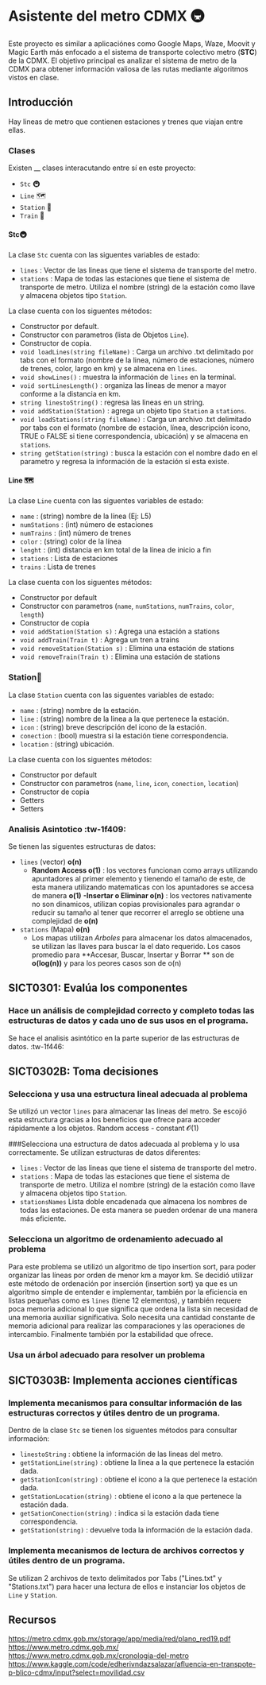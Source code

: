 # Asistente del metro CDMX 🚇
Este proyecto es similar a aplicaciónes como Google Maps, Waze, Moovit y Magic Earth más enfocado a el sistema de transporte colectivo metro (**STC**) de la CDMX.
El objetivo principal es analizar el sistema de metro de la CDMX para obtener información valiosa de las rutas mediante algoritmos vistos en clase.
## Introducción
Hay lineas de metro que contienen estaciones y trenes que viajan entre ellas.

### Clases
Existen __ clases interacutando entre sí en este proyecto:
- `Stc`  🚇
- `Line`  🗺
- `Station`  🚉
- `Train`  🚄

#### Stc🚇
La clase `Stc` cuenta con las siguentes variables de estado:
- `lines` : Vector de las lineas que tiene el sistema de transporte del metro.
- `stations` : Mapa de todas las estaciones que tiene el sistema de transporte de metro. Utiliza el nombre (string) de la estación como llave y almacena objetos tipo `Station`.

La clase cuenta con los siguentes métodos:
- Constructor por default.
- Constructor con parametros (lista de Objetos `Line`).
- Constructor de copia.
- `void loadLines(string fileName)` : Carga un archivo .txt delimitado por tabs con el formato (nombre de la linea, número de estaciones, número de trenes, color, largo en km) y se almacena en `lines`.
- `void showLines()` : muestra la información de `lines` en la terminal.
- `void sortLinesLength()` : organiza las líneas de menor a mayor conforme a la distancia en km.
- `string linestoString()` : regresa las lineas en un string.
- `void addStation(Station)` : agrega un objeto tipo `Station` a `stations`.
- `void loadStations(string fileName)` : Carga un archivo .txt delimitado por tabs con el formato (nombre de estación, línea, descripción icono, TRUE o FALSE si tiene correspondencia, ubicación) y se almacena en `stations`.
- `string getStation(string)` : busca la estación con el nombre dado en el parametro y regresa la información de la estación si esta existe.

#### Line 🗺
La clase `Line` cuenta con las siguentes variables de estado:
- `name` : (string) nombre de la línea (Ej: L5)
- `numStations` : (int) número de estaciones
- `numTrains` : (int) número de trenes
- `color` : (string) color de la línea
- `lenght` : (int) distancia en km total de la línea de inicio a fin
- `stations` : Lista de estaciones
- `trains` : Lista de trenes

La clase cuenta con los siguentes métodos:
- Constructor por default
- Constructor con parametros (`name`, `numStations`, `numTrains`, `color`, `length`)
- Constructor de copia
- `void addStation(Station s)` : Agrega una estación a stations
- `void addTrain(Train t)` : Agrega un tren a trains
- `void removeStation(Station s)` : Elimina una estación de stations
- `void removeTrain(Train t)` : Elimina una estación de stations

### Station🚉
La clase `Station` cuenta con las siguentes variables de estado:
- `name` : (string) nombre de la estación.
- `line` : (string) nombre de la linea a la que pertenece la estación.
- `icon` : (string) breve descripción del icono de la estación.
- `conection` : (bool) muestra si la estación tiene correspondencia.
- `location` : (string) ubicación.

La clase cuenta con los siguentes métodos:
- Constructor por default
- Constructor con parametros (`name`, `line`, `icon`, `conection`, `location`)
- Constructor de copia
- Getters
- Setters

### Analisis Asintotico :tw-1f409: 
Se tienen las siguentes estructuras de datos:
- `lines` (vector) **o(n)**
	- **Random Access o(1)** : los vectores funcionan como arrays utilizando apuntadores al primer elemento y tienendo el tamaño de este, de esta manera utilizando matematicas con los apuntadores se accesa de manera **o(1)**
	**-Insertar o Eliminar o(n)** : los vectores nativamente no son dinamicos, utilizan copias provisionales para agrandar o reducir su tamaño al tener que recorrer el arreglo se obtiene una complejidad de **o(n)**
- `stations` (Mapa) **o(n)**
	- Los mapas utilizan *Arboles* para almacenar los datos almacenados, se utilizan las llaves para buscar la el dato requerido. Los casos promedio para **Accesar, Buscar, Insertar y Borrar ** son de **o(log(n))** y para los peores casos son de o(n)

## SICT0301: Evalúa los componentes
### Hace un análisis de complejidad correcto y completo todas las estructuras de datos y cada uno de sus usos en el programa.
Se hace el analisis asintótico en la parte superior de las estructuras de datos. :tw-1f446:

## SICT0302B: Toma decisiones
### Selecciona y usa una estructura lineal adecuada al problema
Se utilizó un vector `lines` para almacenar las lineas del metro. Se escojió esta estructura gracias a los beneficios que ofrece para acceder rápidamente a los objetos. Random access - constant 𝓞(1)

###Selecciona una estructura de datos adecuada al problema y lo usa correctamente.
Se utilizan estructuras de datos diferentes:
- `lines` : Vector de las lineas que tiene el sistema de transporte del metro.
- `stations` : Mapa de todas las estaciones que tiene el sistema de transporte de metro. Utiliza el nombre (string) de la estación como llave y almacena objetos tipo `Station`.
- `stationsNames` Lista doble encadenada que almacena los nombres de todas las estaciones. De esta manera se pueden ordenar de una manera más eficiente.

### Selecciona un algoritmo de ordenamiento adecuado al problema
Para este problema se utilizó un algoritmo de tipo insertion sort, para poder organizar las líneas por orden de menor km a mayor km. Se decidió utilizar este método de ordenación por inserción (insertion sort) ya que es un algoritmo simple de entender e implementar, también por la eficiencia en listas pequeñas como es `lines` (tiene 12 elementos), y también requere poca memoria adicional  lo que significa que ordena la lista sin necesidad de una memoria auxiliar significativa. Solo necesita una cantidad constante de memoria adicional para realizar las comparaciones y las operaciones de intercambio. Finalmente también por la estabilidad que ofrece.

### Usa un árbol adecuado para resolver un problema

## SICT0303B: Implementa acciones científicas
### Implementa mecanismos para consultar información de las estructuras correctos y útiles dentro de un programa.
Dentro de la clase `Stc` se tienen los siguentes métodos para consultar información:
- `linestoString` : obtiene la información de las lineas del metro.
- `getStationLine(string)` : obtiene la linea a la que pertenece la estación dada.
- `getStationIcon(string)` : obtiene el icono a la que pertenece la estación dada.
- `getStationLocation(string)` : obtiene el icono a la que pertenece la estación dada.
- `getSationConection(string)` : indica si la estación dada tiene correspondencia.
- `getStation(string)` : devuelve toda la información de la estación dada.

### Implementa mecanismos de lectura de archivos correctos y útiles dentro de un programa.
Se utilizan 2 archivos de texto delimitados por Tabs ("Lines.txt" y "Stations.txt") para hacer una lectura de ellos e instanciar los objetos de `Line` y `Station`.


## Recursos
https://metro.cdmx.gob.mx/storage/app/media/red/plano_red19.pdf
https://www.metro.cdmx.gob.mx/
https://www.metro.cdmx.gob.mx/cronologia-del-metro 
https://www.kaggle.com/code/edherivndazsalazar/afluencia-en-transpote-p-blico-cdmx/input?select=movilidad.csv
